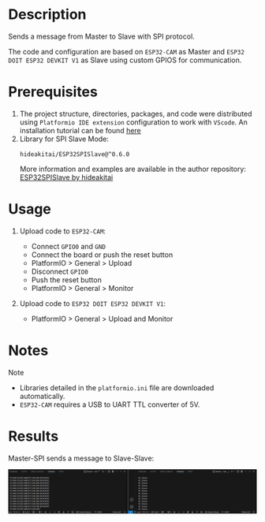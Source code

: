 # Description
Sends a message from Master to Slave with SPI protocol.

The code and configuration are based on `ESP32-CAM` as Master and `ESP32 DOIT ESP32 DEVKIT V1` as Slave using custom GPIOS for communication.
# Prerequisites 
1. The project structure, directories, packages, and code were distributed using `Platformio IDE extension` configuration to work with `VScode`. An installation tutorial can be found [here](https://randomnerdtutorials.com/vs-code-platformio-ide-esp32-esp8266-arduino/)
2. Library for SPI Slave Mode:
    ```
    hideakitai/ESP32SPISlave@^0.6.0
    ```
    More information and examples are available in the author repository:
    [ESP32SPISlave by hideakitai](https://github.com/hideakitai/ESP32SPISlave/tree/main)
    
# Usage
1. Upload code to `ESP32-CAM`:
    - Connect `GPIO0` and `GND` 
    - Connect the board or push the reset button 
    - PlatformIO > General > Upload
    - Disconnect `GPIO0`
    - Push the reset button 
    - PlatformIO > General > Monitor

2. Upload code to `ESP32 DOIT ESP32 DEVKIT V1`:
    - PlatformIO > General > Upload and Monitor

# Notes
> [!NOTE]
> - Libraries detailed in the `platformio.ini` file are downloaded automatically.
> - `ESP32-CAM` requires a USB to UART TTL converter of 5V.

# Results

Master-SPI sends a message to Slave-Slave: 

<img src="https://github.com/javierandrango/microcontrollers/blob/main/images/SPI1.png">

